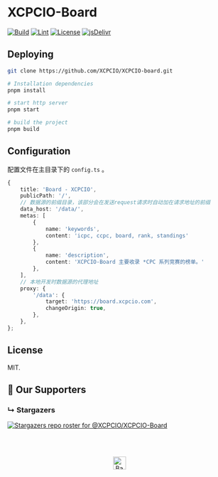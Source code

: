 # XCPCIO-Board

[![Build](https://github.com/XCPCIO/XCPCIO-Board/actions/workflows/build.yml/badge.svg)](https://github.com/XCPCIO/XCPCIO-Board/actions/workflows/build.yml)
[![Lint](https://github.com/XCPCIO/XCPCIO-Board/actions/workflows/lint.yml/badge.svg)](https://github.com/XCPCIO/XCPCIO-Board/actions/workflows/lint.yml)
[![License][license-image-mit]](https://mit-license.org/)
[![jsDelivr](https://data.jsdelivr.com/v1/package/gh/XCPCIO/XCPCIO-Board-Deploy/badge)](https://www.jsdelivr.com/package/gh/XCPCIO/XCPCIO-Board-Deploy)

## Deploying

```bash
git clone https://github.com/XCPCIO/XCPCIO-board.git

# Installation dependencies
pnpm install

# start http server
pnpm start

# build the project
pnpm build
```

## Configuration

配置文件在主目录下的 `config.ts` 。

```typescript
{
    title: 'Board - XCPCIO',
    publicPath: '/',
    // 数据源的前缀目录，该部分会在发送request请求时自动加在请求地址的前缀
    data_host: '/data/',
    metas: [
        {
            name: 'keywords',
            content: 'icpc, ccpc, board, rank, standings'
        },
        {
            name: 'description',
            content: 'XCPCIO-Board 主要收录 *CPC 系列竞赛的榜单。'
        },
    ],
    // 本地开发时数据源的代理地址
    proxy: {
        '/data': {
            target: 'https://board.xcpcio.com',
            changeOrigin: true,
        },
    },
};
```

## License

MIT.

[license-image-mit]: https://img.shields.io/badge/license-MIT-blue.svg?labelColor=333333

## :clap:  Our Supporters

### &#8627; Stargazers
[![Stargazers repo roster for @XCPCIO/XCPCIO-Board](https://reporoster.com/stars/XCPCIO/XCPCIO-Board)](https://github.com/XCPCIO/XCPCIO-Board/stargazers)

<br/>
<br/>
<p align="center"><a href="https://github.com/XCPCIO/XCPCIO-Board#"><img src="http://randojs.com/images/backToTopButton.png" alt="Back to top" height="29"/></a></p>
